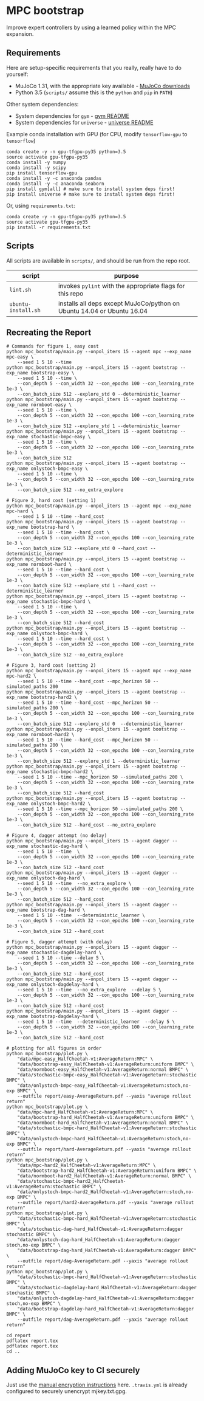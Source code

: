 # MPC bootstrap

Improve expert controllers by using a learned policy within the MPC expansion.

## Requirements

Here are setup-specific requirements that you really, really have to do yourself:

* MuJoCo 1.31, with the appropriate key available - [MuJoCo downloads](https://www.roboti.us/index.html)
* Python 3.5 (`scripts/` assume this is the `python` and `pip` in `PATH`)

Other system dependencies:

* System dependencies for `gym` - [gym README](https://github.com/openai/gym/blob/master/README.rst)
* System dependencies for `universe` - [universe README](https://github.com/openai/universe/blob/master/README.rst)

Example conda installation with GPU (for CPU, modify `tensorflow-gpu` to `tensorflow`)

    conda create -y -n gpu-tfgpu-py35 python=3.5
    source activate gpu-tfgpu-py35
    conda install -y numpy
    conda install -y scipy
    pip install tensorflow-gpu
    conda install -y -c anaconda pandas
    conda install -y -c anaconda seaborn
    pip install gym[all] # make sure to install system deps first!
    pip install universe # make sure to install system deps first!

Or, using `requirements.txt`:

    conda create -y -n gpu-tfgpu-py35 python=3.5
    source activate gpu-tfgpu-py35
    pip install -r requirements.txt
    
## Scripts

All scripts are available in `scripts/`, and should be run from the repo root.

| script | purpose |
| ------ | ------- |
| `lint.sh` | invokes `pylint` with the appropriate flags for this repo |
| `ubuntu-install.sh` | installs all deps except MuJoCo/python on Ubuntu 14.04 or Ubuntu 16.04 |

## Recreating the Report

    # Commands for figure 1, easy cost
    python mpc_bootstrap/main.py --onpol_iters 15 --agent mpc --exp_name mpc-easy \
        --seed 1 5 10 --time
    python mpc_bootstrap/main.py --onpol_iters 15 --agent bootstrap --exp_name bootstrap-easy \
        --seed 1 5 10 --time \
        --con_depth 5 --con_width 32 --con_epochs 100 --con_learning_rate 1e-3 \
        --con_batch_size 512 --explore_std 0 --deterministic_learner
    python mpc_bootstrap/main.py --onpol_iters 15 --agent bootstrap --exp_name normboot-easy \
        --seed 1 5 10 --time \
        --con_depth 5 --con_width 32 --con_epochs 100 --con_learning_rate 1e-3 \
        --con_batch_size 512 --explore_std 1 --deterministic_learner
    python mpc_bootstrap/main.py --onpol_iters 15 --agent bootstrap --exp_name stochastic-bmpc-easy \
        --seed 1 5 10 --time \
        --con_depth 5 --con_width 32 --con_epochs 100 --con_learning_rate 1e-3 \
        --con_batch_size 512
    python mpc_bootstrap/main.py --onpol_iters 15 --agent bootstrap --exp_name onlystoch-bmpc-easy \
        --seed 1 5 10 --time \
        --con_depth 5 --con_width 32 --con_epochs 100 --con_learning_rate 1e-3 \
        --con_batch_size 512 --no_extra_explore 

    # Figure 2, hard cost (setting 1)
    python mpc_bootstrap/main.py --onpol_iters 15 --agent mpc --exp_name mpc-hard \
        --seed 1 5 10 --time --hard_cost
    python mpc_bootstrap/main.py --onpol_iters 15 --agent bootstrap --exp_name bootstrap-hard \
        --seed 1 5 10 --time --hard_cost \
        --con_depth 5 --con_width 32 --con_epochs 100 --con_learning_rate 1e-3 \
        --con_batch_size 512 --explore_std 0 --hard_cost --deterministic_learner
    python mpc_bootstrap/main.py --onpol_iters 15 --agent bootstrap --exp_name normboot-hard \
        --seed 1 5 10 --time --hard_cost \
        --con_depth 5 --con_width 32 --con_epochs 100 --con_learning_rate 1e-3 \
        --con_batch_size 512 --explore_std 1 --hard_cost --deterministic_learner
    python mpc_bootstrap/main.py --onpol_iters 15 --agent bootstrap --exp_name stochastic-bmpc-hard \
        --seed 1 5 10 --time \
        --con_depth 5 --con_width 32 --con_epochs 100 --con_learning_rate 1e-3 \
        --con_batch_size 512 --hard_cost
    python mpc_bootstrap/main.py --onpol_iters 15 --agent bootstrap --exp_name onlystoch-bmpc-hard \
        --seed 1 5 10 --time --hard_cost \
        --con_depth 5 --con_width 32 --con_epochs 100 --con_learning_rate 1e-3 \
        --con_batch_size 512 --no_extra_explore 

    # Figure 3, hard cost (setting 2)
    python mpc_bootstrap/main.py --onpol_iters 15 --agent mpc --exp_name mpc-hard2 \
        --seed 1 5 10 --time --hard_cost --mpc_horizon 50 --simulated_paths 200
    python mpc_bootstrap/main.py --onpol_iters 15 --agent bootstrap --exp_name bootstrap-hard2 \
        --seed 1 5 10 --time --hard_cost --mpc_horizon 50 --simulated_paths 200 \
        --con_depth 5 --con_width 32 --con_epochs 100 --con_learning_rate 1e-3 \
        --con_batch_size 512 --explore_std 0  --deterministic_learner
    python mpc_bootstrap/main.py --onpol_iters 15 --agent bootstrap --exp_name normboot-hard2 \
        --seed 1 5 10 --time --hard_cost --mpc_horizon 50 --simulated_paths 200 \
        --con_depth 5 --con_width 32 --con_epochs 100 --con_learning_rate 1e-3 \
        --con_batch_size 512 --explore_std 1 --deterministic_learner
    python mpc_bootstrap/main.py --onpol_iters 15 --agent bootstrap --exp_name stochastic-bmpc-hard2 \
        --seed 1 5 10 --time --mpc_horizon 50 --simulated_paths 200 \
        --con_depth 5 --con_width 32 --con_epochs 100 --con_learning_rate 1e-3 \
        --con_batch_size 512 --hard_cost
    python mpc_bootstrap/main.py --onpol_iters 15 --agent bootstrap --exp_name onlystoch-bmpc-hard2 \
        --seed 1 5 10 --time --mpc_horizon 50 --simulated_paths 200 \
        --con_depth 5 --con_width 32 --con_epochs 100 --con_learning_rate 1e-3 \
        --con_batch_size 512 --hard_cost --no_extra_explore

    # Figure 4, dagger attempt (no delay)
    python mpc_bootstrap/main.py --onpol_iters 15 --agent dagger --exp_name stochastic-dag-hard \
        --seed 1 5 10 --time  \
        --con_depth 5 --con_width 32 --con_epochs 100 --con_learning_rate 1e-3 \
        --con_batch_size 512 --hard_cost
    python mpc_bootstrap/main.py --onpol_iters 15 --agent dagger --exp_name onlystoch-dag-hard \
        --seed 1 5 10 --time  --no_extra_explore \
        --con_depth 5 --con_width 32 --con_epochs 100 --con_learning_rate 1e-3 \
        --con_batch_size 512 --hard_cost
    python mpc_bootstrap/main.py --onpol_iters 15 --agent dagger --exp_name bootstrap-dag-hard \
        --seed 1 5 10 --time  --deterministic_learner \
        --con_depth 5 --con_width 32 --con_epochs 100 --con_learning_rate 1e-3 \
        --con_batch_size 512 --hard_cost

    # Figure 5, dagger attempt (with delay)
    python mpc_bootstrap/main.py --onpol_iters 15 --agent dagger --exp_name stochastic-dagdelay-hard \
        --seed 1 5 10 --time --delay 5 \
        --con_depth 5 --con_width 32 --con_epochs 100 --con_learning_rate 1e-3 \
        --con_batch_size 512 --hard_cost
    python mpc_bootstrap/main.py --onpol_iters 15 --agent dagger --exp_name onlystoch-dagdelay-hard \
        --seed 1 5 10 --time  --no_extra_explore  --delay 5 \
        --con_depth 5 --con_width 32 --con_epochs 100 --con_learning_rate 1e-3 \
        --con_batch_size 512 --hard_cost
    python mpc_bootstrap/main.py --onpol_iters 15 --agent dagger --exp_name bootstrap-dagdelay-hard \
        --seed 1 5 10 --time  --deterministic_learner  --delay 5 \
        --con_depth 5 --con_width 32 --con_epochs 100 --con_learning_rate 1e-3 \
        --con_batch_size 512 --hard_cost

    # plotting for all figures in order
    python mpc_bootstrap/plot.py \
        "data/mpc-easy_HalfCheetah-v1:AverageReturn:MPC" \
        "data/bootstrap-easy_HalfCheetah-v1:AverageReturn:uniform BMPC" \
        "data/normboot-easy_HalfCheetah-v1:AverageReturn:normal BMPC" \
        "data/stochastic-bmpc-easy_HalfCheetah-v1:AverageReturn:stochastic BMPC" \
        "data/onlystoch-bmpc-easy_HalfCheetah-v1:AverageReturn:stoch,no-exp BMPC" \
        --outfile report/easy-AverageReturn.pdf --yaxis "average rollout return"
    python mpc_bootstrap/plot.py \
        "data/mpc-hard_HalfCheetah-v1:AverageReturn:MPC" \
        "data/bootstrap-hard_HalfCheetah-v1:AverageReturn:uniform BMPC" \
        "data/normboot-hard_HalfCheetah-v1:AverageReturn:normal BMPC" \
        "data/stochastic-bmpc-hard_HalfCheetah-v1:AverageReturn:stochastic BMPC" \
        "data/onlystoch-bmpc-hard_HalfCheetah-v1:AverageReturn:stoch,no-exp BMPC" \
        --outfile report/hard-AverageReturn.pdf --yaxis "average rollout return"
    python mpc_bootstrap/plot.py \
        "data/mpc-hard2_HalfCheetah-v1:AverageReturn:MPC" \
        "data/bootstrap-hard2_HalfCheetah-v1:AverageReturn:uniform BMPC" \
        "data/normboot-hard2_HalfCheetah-v1:AverageReturn:normal BMPC" \
        "data/stochastic-bmpc-hard2_HalfCheetah-v1:AverageReturn:stochastic BMPC" \
        "data/onlystoch-bmpc-hard2_HalfCheetah-v1:AverageReturn:stoch,no-exp BMPC" \
        --outfile report/hard2-AverageReturn.pdf --yaxis "average rollout return"
    python mpc_bootstrap/plot.py \
        "data/stochastic-bmpc-hard_HalfCheetah-v1:AverageReturn:stochastic BMPC" \
        "data/stochastic-dag-hard_HalfCheetah-v1:AverageReturn:dagger stochastic BMPC" \
        "data/onlystoch-dag-hard_HalfCheetah-v1:AverageReturn:dagger stoch,no-exp BMPC" \
        "data/bootstrap-dag-hard_HalfCheetah-v1:AverageReturn:dagger BMPC" \
        --outfile report/dag-AverageReturn.pdf --yaxis "average rollout return"
    python mpc_bootstrap/plot.py \
        "data/stochastic-bmpc-hard_HalfCheetah-v1:AverageReturn:stochastic BMPC" \
        "data/stochastic-dagdelay-hard_HalfCheetah-v1:AverageReturn:dagger stochastic BMPC" \
        "data/onlystoch-dagdelay-hard_HalfCheetah-v1:AverageReturn:dagger stoch,no-exp BMPC" \
        "data/bootstrap-dagdelay-hard_HalfCheetah-v1:AverageReturn:dagger BMPC" \
        --outfile report/dag-AverageReturn.pdf --yaxis "average rollout return"

    cd report
    pdflatex report.tex
    pdflatex report.tex
    cd ..

## Adding MuJoCo key to CI securely

Just use the [manual encryption instructions](https://docs.travis-ci.com/user/encrypting-files/#Manual-Encryption) here. `.travis.yml` is already configured to securely unencrypt mjkey.txt.gpg.
